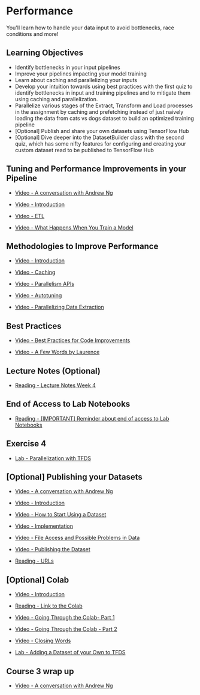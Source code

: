 # Performance

You'll learn how to handle your data input to avoid bottlenecks, race conditions and more!

## Learning Objectives

- Identify bottlenecks in your input pipelines
- Improve your pipelines impacting your model training
- Learn about caching and parallelizing your inputs
- Develop your intuition towards using best practices with the first quiz to identify bottlenecks in input and training pipelines and to mitigate them using caching and parallelization.
- Parallelize various stages of the Extract, Transform and Load processes in the assignment by caching and prefetching instead of just naively loading the data from cats vs dogs dataset to build an optimized training pipeline
- [Optional] Publish and share your own datasets using TensorFlow Hub
- [Optional] Dive deeper into the DatasetBuilder class with the second quiz, which has some nifty features for configuring and creating your custom dataset read to be published to TensorFlow Hub

## Tuning and Performance Improvements in your Pipeline

- [Video - A conversation with Andrew Ng](https://www.coursera.org/learn/data-pipelines-tensorflow/lecture/Y2XMA/a-conversation-with-andrew-ng)

- [Video - Introduction](https://www.coursera.org/learn/data-pipelines-tensorflow/lecture/fxZhF/introduction)

- [Video - ETL](https://www.coursera.org/learn/data-pipelines-tensorflow/lecture/LMjJD/etl)

- [Video - What Happens When You Train a Model](https://www.coursera.org/learn/data-pipelines-tensorflow/lecture/uZdgS/what-happens-when-you-train-a-model)

## Methodologies to Improve Performance

- [Video - Introduction](https://www.coursera.org/learn/data-pipelines-tensorflow/lecture/QAfEs/introduction)

- [Video - Caching](https://www.coursera.org/learn/data-pipelines-tensorflow/lecture/ZyvCE/caching)

- [Video - Parallelism APIs](https://www.coursera.org/learn/data-pipelines-tensorflow/lecture/TddLP/parallelism-apis)

- [Video - Autotuning](https://www.coursera.org/learn/data-pipelines-tensorflow/lecture/zHRuK/autotuning)

- [Video - Parallelizing Data Extraction](https://www.coursera.org/learn/data-pipelines-tensorflow/lecture/Aa01S/parallelizing-data-extraction)

## Best Practices

- [Video - Best Practices for Code Improvements](https://www.coursera.org/learn/data-pipelines-tensorflow/lecture/GhAdr/best-practices-for-code-improvements)

- [Video - A Few Words by Laurence](https://www.coursera.org/learn/data-pipelines-tensorflow/lecture/YbGlr/a-few-words-by-laurence)

## Lecture Notes (Optional)

- [Reading - Lecture Notes Week 4](./Readings/C3_W4.pdf)

## End of Access to Lab Notebooks

- [Reading - [IMPORTANT] Reminder about end of access to Lab Notebooks](https://www.coursera.org/learn/data-pipelines-tensorflow/supplement/6k5mE/important-reminder-about-end-of-access-to-lab-notebooks)

## Exercise 4

- [Lab - Parallelization with TFDS](./Labs/C3_W4_A1_Assignment.ipynb)

## [Optional] Publishing your Datasets

- [Video - A conversation with Andrew Ng](https://www.coursera.org/learn/data-pipelines-tensorflow/lecture/WoxSC/a-conversation-with-andrew-ng)

- [Video - Introduction](https://www.coursera.org/learn/data-pipelines-tensorflow/lecture/OHcWz/introduction)

- [Video - How to Start Using a Dataset](https://www.coursera.org/learn/data-pipelines-tensorflow/lecture/MeL1z/how-to-start-using-a-dataset)

- [Video - Implementation](https://www.coursera.org/learn/data-pipelines-tensorflow/lecture/5WGOc/implementation)

- [Video - File Access and Possible Problems in Data](https://www.coursera.org/learn/data-pipelines-tensorflow/lecture/jwJAY/file-access-and-possible-problems-in-data)

- [Video - Publishing the Dataset](https://www.coursera.org/learn/data-pipelines-tensorflow/lecture/4oZmO/publishing-the-dataset)

- [Reading - URLs](https://www.coursera.org/learn/data-pipelines-tensorflow/supplement/bSH8K/urls)

## [Optional] Colab

- [Video - Introduction](https://www.coursera.org/learn/data-pipelines-tensorflow/lecture/FYhFN/introduction)

- [Reading - Link to the Colab](https://colab.research.google.com/github/https-deeplearning-ai/tensorflow-2-public/blob/adding_C3/C3/W4/assignments/A2/C3_W4_A2_Assignment_Optional.ipynb)

- [Video - Going Through the Colab- Part 1](https://www.coursera.org/learn/data-pipelines-tensorflow/lecture/mv1I6/going-through-the-colab-part-1)

- [Video - Going Through the Colab - Part 2](https://www.coursera.org/learn/data-pipelines-tensorflow/lecture/Ok3zl/going-through-the-colab-part-2)

- [Video - Closing Words](https://www.coursera.org/learn/data-pipelines-tensorflow/lecture/jUiE2/closing-words)

- [Lab - Adding a Dataset of your Own to TFDS](./Labs/C3_W4_A2_Assignment_Optional_Solution.ipynb)

## Course 3 wrap up

- [Video - A conversation with Andrew Ng](https://www.coursera.org/learn/data-pipelines-tensorflow/lecture/XzBZX/a-conversation-with-andrew-ng)